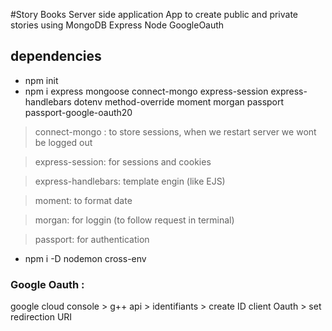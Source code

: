 #Story Books Server side application
App to create public and private stories using MongoDB Express Node GoogleOauth

## dependencies

- npm init
- npm i express mongoose connect-mongo express-session express-handlebars dotenv method-override moment morgan passport passport-google-oauth20

> connect-mongo : to store sessions, when we restart server we wont be logged out

> express-session: for sessions and cookies

> express-handlebars: template engin (like EJS)

> moment: to format date

> morgan: for loggin (to follow request in terminal)

> passport: for authentication

- npm i -D nodemon cross-env

### Google Oauth :

google cloud console > g++ api > identifiants > create ID client Oauth > set redirection URI
